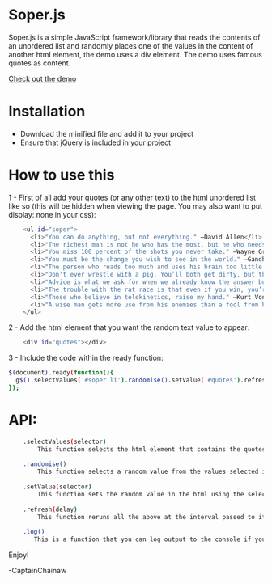 # Soper.js

Soper.js is a simple JavaScript framework/library that reads the contents of an unordered list and randomly places one of the values in the content of another html element, the demo uses a div element.  The demo uses famous quotes as content.

[Check out the demo]

# Installation
   - Download the minified file and add it to your project
   - Ensure that jQuery is included in your project
 
# How to use this  
   
1 - First of all add your quotes (or any other text) to the html unordered list like so (this will be hidden when viewing the page.  You may also want to put display: none in your css):
```sh
    <ul id="soper">
      <li>"You can do anything, but not everything." —David Allen</li>
      <li>"The richest man is not he who has the most, but he who needs the least." —Unknown Author</li>
      <li>"You miss 100 percent of the shots you never take." —Wayne Gretzky</li>
      <li>"You must be the change you wish to see in the world." —Gandhi</li>
      <li>"The person who reads too much and uses his brain too little will fall into lazy habits of thinking." —Albert Einstein</li>    
      <li>"Don't ever wrestle with a pig. You’ll both get dirty, but the pig will enjoy it." —Cale Yarborough</li>    
      <li>"Advice is what we ask for when we already know the answer but wish we didn’t." —Erica Jong</li>    
      <li>"The trouble with the rat race is that even if you win, you’re still a rat." —Lily Tomlin</li>    
      <li>"Those who believe in telekinetics, raise my hand." —Kurt Vonnegut</li>    
      <li>"A wise man gets more use from his enemies than a fool from his friends." —Baltasar Gracian</li>    
    </ul>
```

2 - Add the html element that you want the random text value to appear:
```sh
    <div id="quotes"></div>
```

3 -  Include the code within the ready function:
```sh
$(document).ready(function(){
  g$().selectValues('#soper li').randomise().setValue('#quotes').refresh(5000);
});
```


# API:
```sh
    .selectValues(selector)
        This function selects the html element that contains the quotes (or other text).
        
    .randomise()
        This function selects a random value from the values selected in the .selectValues() function.
        
    .setValue(selector)
        This function sets the random value in the html using the selector passed to it.
        
    .refresh(delay)
        This function reruns all the above at the interval passed to it (in ms).
        
    .log()
       This is a function that you can log output to the console if you like.  It does not chain to the .refresh() function though.
```

Enjoy!

-CaptainChainaw

   [Check out the demo]: <https://plnkr.co/edit/rvzeo0jEZ4bHQZptbSpV?p=preview>

